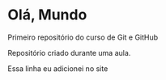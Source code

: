 # Olá, Mundo
 Primeiro repositório do curso de Git e GitHub

Repositório criado durante uma aula.

Essa linha eu adicionei no site
